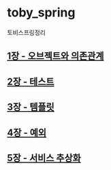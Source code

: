 # toby_spring
토비스프링정리

## [1장 - 오브젝트와 의존관계](chapter01)

## [2장 - 테스트](chapter02)

## [3장 - 템플릿](chapter03)

## [4장 - 예외](chapter04)

## [5장 - 서비스 추상화](chapter05)

